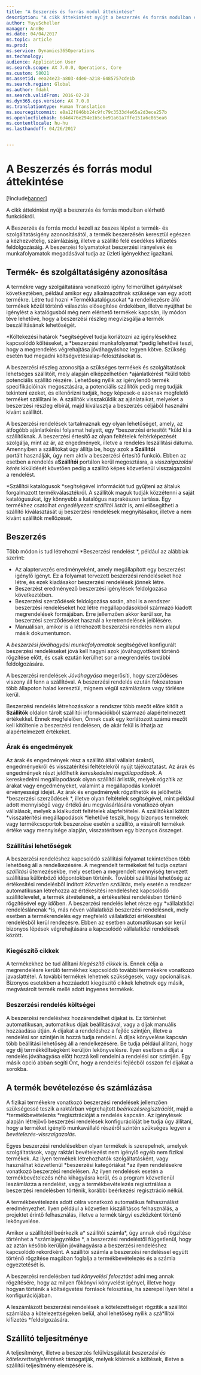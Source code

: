 ```yaml
---
title: "A Beszerzés és forrás modul áttekintése"
description: "A cikk áttekintést nyújt a beszerzés és forrás modulban elérhető funkciókról."
author: YuyuScheller
manager: AnnBe
ms.date: 04/04/2017
ms.topic: article
ms.prod: 
ms.service: Dynamics365Operations
ms.technology: 
audience: Application User
ms.search.scope: AX 7.0.0, Operations, Core
ms.custom: 58021
ms.assetid: eea24e23-a803-4de0-a218-6485757cde1b
ms.search.region: Global
ms.author: fdahl
ms.search.validFrom: 2016-02-28
ms.dyn365.ops.version: AX 7.0.0
ms.translationtype: Human Translation
ms.sourcegitcommit: e8a12f846bb24c9fc79c3533d4e65a2d3ece257b
ms.openlocfilehash: 6d4d476e294e1b5cbe91a61a7ffe151a6c865ea6
ms.contentlocale: hu-hu
ms.lasthandoff: 04/26/2017


---
```


# <a name="procurement-and-sourcing-overview"></a>A Beszerzés és forrás modul áttekintése

[!include[banner](../includes/banner.md)]


A cikk áttekintést nyújt a beszerzés és forrás modulban elérhető funkciókról.

A Beszerzés és forrás modul kezeli az összes lépést a termék- és szolgáltatásigény azonosításától, a termék beszerzésén keresztül egészen a kézhezvételig, számlázásig, illetve a szállító felé esedékes kifizetés feldolgozásáig. A beszerzési folyamatokat beszerzési irányelvek és munkafolyamatok megadásával tudja az üzleti igényekhez igazítani.

## <a name="identifying-a-need-for-product-and-services"></a>Termék- és szolgáltatásigény azonosítása
A termékre vagy szolgáltatásra vonatkozó igény felmerülhet *igénylések* következtében, például amikor egy alkalmazottnak szüksége van egy adott termékre. Létre tud hozni *Termékkatalógusokat *a rendelkezésre álló termékek közül történő választás elősegítése érdekében, illetve nyújthat be igénylést a katalógusból még nem elérhető termékek kapcsán, ily módon téve lehetővé, hogy a beszerzési részleg megvizsgálja a termék beszállításának lehetőségét.  

*Költekezési határok *segítségével tudja korlátozni az igénylésekhez kapcsolódó költéseket, a *beszerzési munkafolyamat *pedig lehetővé teszi, hogy a megrendelés végrehajtása jóváhagyáshoz legyen kötve. Szükség esetén tud megadni költségvetésialap-felosztásokat is.  
  
A beszerzési részleg azonosítja a szükséges termékek és szolgáltatások lehetséges szállítóit, mely alapján elképzelhetően *ajánlatkérést *küld több potenciális szállító részére. Lehetőség nyílik az igénylendő termék specifikációinak megosztására, a potenciális szállítók pedig meg tudják tekinteni ezeket, és ellenőrizni tudják, hogy képesek-e azoknak megfelelő terméket szállítani le. A szállítók visszaküldik az ajánlataikat, melyeket a beszerzési részleg elbírál, majd kiválasztja a beszerzés céljából használni kívánt szállítót.  

A beszerzési rendelések tartalmaznak egy olyan lehetőséget, amely, az átfogóbb ajánlatkérési folyamat helyett, egy *beszerzési értesítőt *küld ki a szállítóknak. A beszerzési értesítő az olyan feltételek feltérképezését szolgálja, mint az ár, az engedmények, illetve a rendelés leszállítási dátuma. Amennyiben a szállítókat úgy állítja be, hogy azok a **Szállítói** portált használják, úgy nem aktív a beszerzési értesítő funkció. Ebben az esetben a rendelés a**Szállítói** portálon kerül megosztásra, a *visszaigazolási kérés* kiküldését követően pedig a szállító képes közvetlenül visszaigazolni a rendelést.  

*Szállítói katalógusok *segítségével információt tud gyűjteni az általuk forgalmazott termékválasztékról. A szállítók maguk tudják közzétenni a saját katalógusukat, így könnyebb a katalógus naprakészen tartása. Egy termékhez csatolhat *engedélyezett szállítói listát* is, ami elősegítheti a szállító kiválasztását új beszerzési rendelések megnyitásakor, illetve a nem kívánt szállítók mellőzését.

## <a name="procurement"></a>Beszerzés
Több módon is tud létrehozni *Beszerzési rendelést *, például az alábbiak szerint:

-   Az alaptervezés eredményeként, amely megállapított egy beszerzést igénylő igényt. Ez a folyamat tervezett beszerzési rendeléseket hoz létre, és ezek kiadásakor beszerzési rendelések jönnek létre.
-   Beszerzést eredményező beszerzési igénylések feldolgozása következtében.
-   Beszerzési szerződések feldolgozása során, ahol is a rendszer beszerzési rendeléseket hoz létre megállapodásokból származó kiadott megrendelések formájában. Erre jellemzően akkor kerül sor, ha beszerzési szerződéseket használ a keretrendelések jelölésére.
-   Manuálisan, amikor is a létrehozott beszerzési rendelés nem alapul másik dokumentumon.

A *beszerzési jóváhagyási munkafolyamatok* segítségével konfigurált beszerzési rendeléseket jóvá kell hagyni azok jóváhagyottként történő rögzítése előtt, és csak ezután kerülhet sor a megrendelés további feldolgozására.  

A beszerzési rendelések *Jóváhagyása* megerősíti, hogy szerződéses viszony áll fenn a szállítóval. A beszerzési rendelés ezután fokozatosan több állapoton halad keresztül, mígnem végül számlázásra vagy törlésre kerül.  

Beszerzési rendelés létrehozásakor a rendszer több mezőt előre kitölt a **Szállítók** oldalon tárolt szállítói információkból származó alapértelmezett értékekkel. Ennek megfelelően, Önnek csak egy korlátozott számú mezőt kell kitöltenie a beszerzési rendelésen, de akár felül is írhatja az alapértelmezett értékeket.

### <a name="prices-and-discounts"></a>Árak és engedmények

Az árak és engedmények rész a szállító által vállalat árakról, engedményekről és visszatérítési feltételekről nyújt tájékoztatást. Az árak és engedmények részt jelölhetik *kereskedelmi* *megállapodások*. A kereskedelmi megállapodások olyan szállítói árlisták, melyek rögzítik az árakat vagy engedményeket, valamint a megállapodás konkrét érvényességi idejét. Az árak és engedmények rögzíthetők és jelölhetők *beszerzési szerződések *, illetve olyan feltételek segítségével, mint például adott mennyiségű vagy értékű áru megvásárlására vonatkozó olyan vállalások, melyek a kialkudott feltételek alapfeltételei. A szállítókkal kötött *visszatérítési megállapodások *lehetővé teszik, hogy bizonyos termékek vagy termékcsoportok beszerzése esetén a szállító, a vásárolt termékek értéke vagy mennyisége alapján, visszatérítsen egy bizonyos összeget.

### <a name="delivery-options"></a>Szállítási lehetőségek

A beszerzési rendeléshez kapcsolódó szállítási folyamat tekintetében több lehetőség áll a rendelkezésére. A megrendelt termékeket fel tudja osztani *szállítási* ütemezésekbe, mely esetben a megrendelt mennyiség tervezett szállítása különböző időpontokban történik. További szállítási lehetőség az értékesítési rendelésből indított *közvetlen szállítás*, mely esetén a rendszer automatikusan létrehozza az értékesítési rendeléshez kapcsolódó szállítólevelet, a termék átvételének, a értékesítési rendelésben történő rögzítésével egy időben. A beszerzési rendelés lehet része egy *vállalatközi rendelésláncnak *is, más néven vállalatközi beszerzési rendelésnek, mely esetben a termékrendelés egy megfelelő vállalatközi értékesítési rendelésből kerül rendezésre. Ebben az esetben automatikusan sor kerül bizonyos lépések végrehajtására a kapcsolódó vállalatközi rendelések között.

### <a name="supplementary-items"></a>Kiegészítő cikkek

A termékekhez be tud állítani *kiegészítő cikkek* is. Ennek célja a megrendelésre kerülő termékhez kapcsolódó további termékekre vonatkozó javaslattétel. A további termékek lehetnek szükségesek, vagy opcionálisak. Bizonyos esetekben a hozzáadott kiegészítő cikkek lehetnek egy másik, megvásárolt termék mellé adott ingyenes termékek.

### <a name="purchase-order-charges"></a>Beszerzési rendelés költségei

A beszerzési rendeléshez hozzárendelhet díjakat is. Ez történhet automatikusan, automatikus díjak beállításával, vagy a díjak manuális hozzáadása útján. A díjakat a rendeléshez a fejléc szintjén, illetve a rendelési sor szintjén is hozzá tudja rendelni. A díjak könyvelése kapcsán több beállítási lehetőség áll a rendelkezésére. Be tudja például állítani, hogy egy díj termékköltségként kerüljön lekönyvelésre. Ilyen esetben a díjat a rendelés jóváhagyása előtt hozzá kell rendelni a rendelési sor szintjén. Egy másik opció abban segíti Önt, hogy a rendelési fejlécből osszon fel díjakat a sorokba.

## <a name="product-receipt-and-invoicing"></a>A termék bevételezése és számlázása
A fizikai termékekre vonatkozó beszerzési rendelések jellemzően szükségessé teszik a raktárban végrehajtott *beérkezésregisztrációt*, majd a *termékbevételezés *regisztrációját a rendelés kapcsán. Az igénylések alapján létrejövő beszerzési rendelések konfigurációját be tudja úgy állítani, hogy a terméket igénylő munkavállaló részéről szintén szükséges legyen a *bevételezés-visszaigazolás*.  

Egyes beszerzési rendelésekben olyan termékek is szerepelnek, amelyek szolgáltatások, vagy raktári bevételezést nem igénylő egyéb nem fizikai termékek. Az ilyen termékek létrehozhatók szolgáltatásként, vagy használhat közvetlenül *beszerzési kategóriákat *az ilyen rendelésekre vonatkozó beszerzési rendelésen. Az ilyen rendelések esetén a termékbevételezés néha kihagyásra kerül, és a program közvetlenül leszámlázza a rendelést, vagy a termékbevételezés regisztrálása a beszerzési rendelésben történik, korábbi beérkezési regisztráció nélkül.  

A termékbevételezés adott célra vonatkozó automatikus felhasználást eredményezhet. Ilyen például a közvetlen kiszállításos felhasználás, a projektet érintő felhasználás, illetve a termék tárgyi eszközként történő lekönyvelése.  

Amikor a szállítótól beérkezik a* szállítói számla*, úgy annak első rögzítése történhet a *számlajegyzékbe *, a beszerzési rendeléstől függetlenül, hogy az aztán később kerüljön jóváhagyásra a beszerzési rendeléshez kapcsolódó rekordként. A szállítói számla a beszerzési rendeléssel együtt történő rögzítése magában foglalja a termékbevételezés és a számla egyeztetését is.  

A beszerzési rendelésben tud *könyvelési felosztást* adni meg annak rögzítésére, hogy az milyen főkönyvi könyvelést igényel, illetve hogy hogyan történik a költségvetési források felosztása, ha szerepel ilyen tétel a konfigurációjában.  

A leszámlázott beszerzési rendelések a kötelezettséget rögzítik a szállítói számlába a kötelezettségeken belül, ahol lehetőség nyílik a *sz*á*llítói kifizetés *feldolgozására.

## <a name="vendor-performance"></a>Szállító teljesítménye
A teljesítményt, illetve a beszerzés felülvizsgálatát *beszerzési és kötelezettségjelentések* támogatják, melyek kitérnek a költések, illetve a szállítói teljesítmény elemzésére is.




